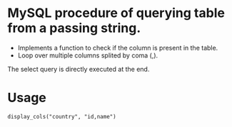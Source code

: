 # MySQL procedure of querying table from a passing string.

- Implements a function to check if the column is present in the table.
- Loop over multiple columns splited by coma (,).

The select query is directly executed at the end.

# Usage

```mysql
display_cols("country", "id,name")
```
